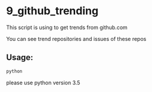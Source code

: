 # 9_github_trending


This script is using to get trends from github.com 

You can see trend repositories and issues of these repos

## Usage:

```sh
python 
```

please use python version 3.5